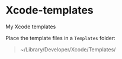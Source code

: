 # Xcode-templates
My Xcode templates

Place the template files in a `Templates` folder:
> ~/Library/Developer/Xcode/Templates/
